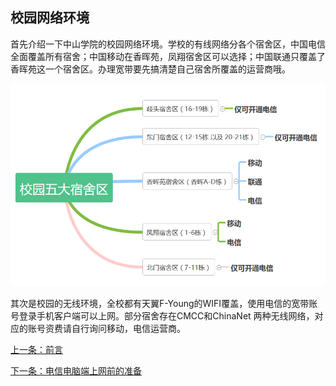 ## 校园网络环境

首先介绍一下中山学院的校园网络环境。学校的有线网络分各个宿舍区，中国电信全面覆盖所有宿舍；中国移动在香晖苑，凤翔宿舍区可以选择；中国联通只覆盖了香晖苑这一个宿舍区。办理宽带要先搞清楚自己宿舍所覆盖的运营商哦。

![](./images/netenv_img1.png)

其次是校园的无线环境，全校都有天翼F-Young的WIFI覆盖，使用电信的宽带账号登录手机客户端可以上网。部分宿舍存在CMCC和ChinaNet 两种无线网络，对应的账号资费请自行询问移动，电信运营商。

[上一条：前言](/guide/foreword)

[下一条：电信电脑端上网前的准备](/guide/prepareDX)